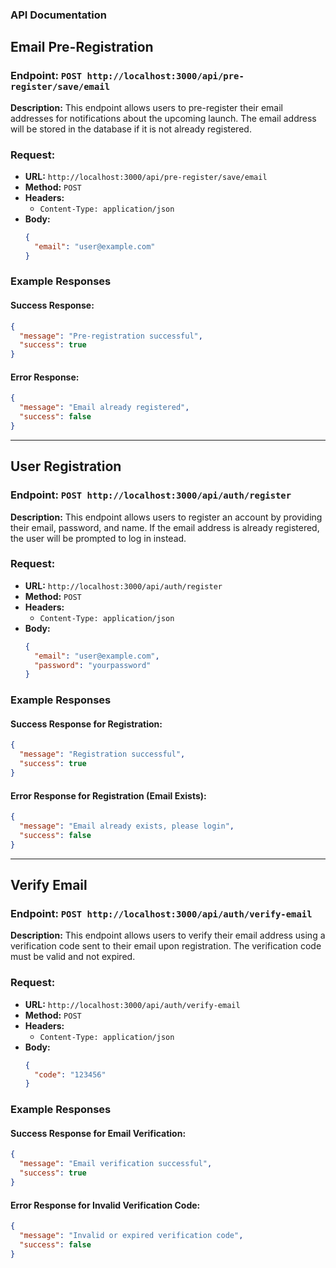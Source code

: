 ### **API Documentation**

## **Email Pre-Registration**

### **Endpoint:** `POST http://localhost:3000/api/pre-register/save/email`

**Description:**
This endpoint allows users to pre-register their email addresses for notifications about the upcoming launch. The email address will be stored in the database if it is not already registered.

### **Request:**

- **URL:** `http://localhost:3000/api/pre-register/save/email`
- **Method:** `POST`
- **Headers:**
  - `Content-Type: application/json`
- **Body:**
  ```json
  {
    "email": "user@example.com"
  }
  ```

### **Example Responses**

#### **Success Response:**
```json
{
  "message": "Pre-registration successful",
  "success": true
}
```

#### **Error Response:**
```json
{
  "message": "Email already registered",
  "success": false
}
```

---

## **User Registration**

### **Endpoint:** `POST http://localhost:3000/api/auth/register`

**Description:**
This endpoint allows users to register an account by providing their email, password, and name. If the email address is already registered, the user will be prompted to log in instead.

### **Request:**

- **URL:** `http://localhost:3000/api/auth/register`
- **Method:** `POST`
- **Headers:**
  - `Content-Type: application/json`
- **Body:**
  ```json
  {
    "email": "user@example.com",
    "password": "yourpassword"
  }
  ```

### **Example Responses**

#### **Success Response for Registration:**
```json
{
  "message": "Registration successful",
  "success": true
}
```

#### **Error Response for Registration (Email Exists):**
```json
{
  "message": "Email already exists, please login",
  "success": false
}
```

---

## **Verify Email**

### **Endpoint:** `POST http://localhost:3000/api/auth/verify-email`

**Description:**
This endpoint allows users to verify their email address using a verification code sent to their email upon registration. The verification code must be valid and not expired.

### **Request:**

- **URL:** `http://localhost:3000/api/auth/verify-email`
- **Method:** `POST`
- **Headers:**
  - `Content-Type: application/json`
- **Body:**
  ```json
  {
    "code": "123456"
  }
  ```

### **Example Responses**

#### **Success Response for Email Verification:**
```json
{
  "message": "Email verification successful",
  "success": true
}
```

#### **Error Response for Invalid Verification Code:**
```json
{
  "message": "Invalid or expired verification code",
  "success": false
}
```
